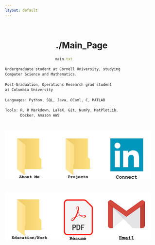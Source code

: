 ```yaml
---
layout: default
---
```


<h1 style = "text-align:center;white-space:pre-wrap;">
./Main_Page
</h1>

```js
                       main.txt

Undergraduate student at Cornell University, studying
Computer Science and Mathematics. 

Post-Graduation, Operations Research grad student
at Columbia University

Languages: Python, SQL, Java, OCaml, C, MATLAB

Tools: R, R Markdown, LaTeX, Git, NumPy, MatPlotLib,
       Docker, Amazon AWS
```
<h3 style = "text-align:left;white-space:pre-wrap;">
<a href = "./about.html"><img src= "./assets/img/about_me.jpeg" width = 160 height = 160></a><a href = "./all_projects.html"><img src= "./assets/img/projects.jpeg" width = 160 height = 160></a><a href = "https://www.linkedin.com/in/rowan-hennessy-27a005226/"><img src = "./assets/img/linkedin_icon.jpeg" width = 160 height = 160></a>

<a href = "./education.html"><img src= "./assets/img/education_and_work.jpeg" width = 160 height = 160></a><a href = "./assets/pdf/resume.pdf" target= "_blank" rel = "noopener noreferrer"><img src= "./assets/img/resume.jpeg" width = 160 height = 160><a href = "mailto:hennessyrowan@gmail.com"><img src= "./assets/img/email_icon.jpeg" width = 160 height = 160></a>

